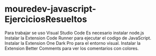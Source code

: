 # mouredev-javascript-EjerciciosResueltos

Para trabajar se uso Visual Studio Code 
Es necesario instalar node.js 
Instalar la Extension Code Runner para ejecutar el codigo de JavaScript.
Instalar la Extension One Dark Pro para el entorno visual.
Instalar la Extension Better Comments para ver los comentarios con colores.